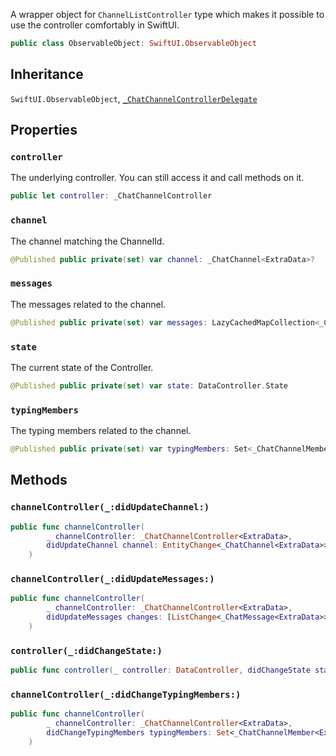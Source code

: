 
A wrapper object for `ChannelListController` type which makes it possible to use the controller comfortably in SwiftUI.

``` swift
public class ObservableObject: SwiftUI.ObservableObject 
```

## Inheritance

`SwiftUI.ObservableObject`, [`_ChatChannelControllerDelegate`](ChatChannelControllerDelegate)

## Properties

### `controller`

The underlying controller. You can still access it and call methods on it.

``` swift
public let controller: _ChatChannelController
```

### `channel`

The channel matching the ChannelId.

``` swift
@Published public private(set) var channel: _ChatChannel<ExtraData>?
```

### `messages`

The messages related to the channel.

``` swift
@Published public private(set) var messages: LazyCachedMapCollection<_ChatMessage<ExtraData>> = []
```

### `state`

The current state of the Controller.

``` swift
@Published public private(set) var state: DataController.State
```

### `typingMembers`

The typing members related to the channel.

``` swift
@Published public private(set) var typingMembers: Set<_ChatChannelMember<ExtraData.User>> = []
```

## Methods

### `channelController(_:didUpdateChannel:)`

``` swift
public func channelController(
        _ channelController: _ChatChannelController<ExtraData>,
        didUpdateChannel channel: EntityChange<_ChatChannel<ExtraData>>
    ) 
```

### `channelController(_:didUpdateMessages:)`

``` swift
public func channelController(
        _ channelController: _ChatChannelController<ExtraData>,
        didUpdateMessages changes: [ListChange<_ChatMessage<ExtraData>>]
    ) 
```

### `controller(_:didChangeState:)`

``` swift
public func controller(_ controller: DataController, didChangeState state: DataController.State) 
```

### `channelController(_:didChangeTypingMembers:)`

``` swift
public func channelController(
        _ channelController: _ChatChannelController<ExtraData>,
        didChangeTypingMembers typingMembers: Set<_ChatChannelMember<ExtraData.User>>
    ) 
```

